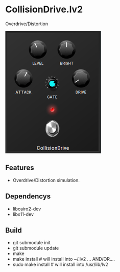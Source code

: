 # CollisionDrive.lv2
Overdrive/Distortion

![CollisionDrive](https://github.com/brummer10/CollisionDrive/blob/main/CollisionDrive.png?raw=true)


## Features

- Overdrive/Distortion simulation. 

## Dependencys

- libcairo2-dev
- libx11-dev

## Build

- git submodule init
- git submodule update
- make
- make install # will install into ~/.lv2 ... AND/OR....
- sudo make install # will install into /usr/lib/lv2
